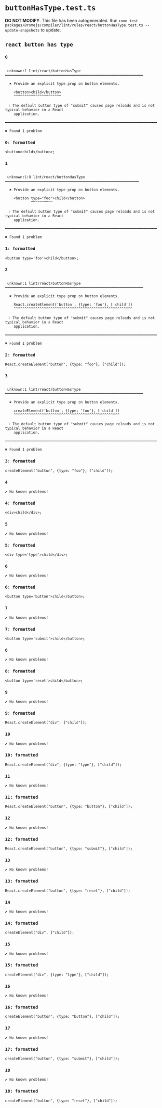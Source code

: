 # `buttonHasType.test.ts`

**DO NOT MODIFY**. This file has been autogenerated. Run `rome test packages/@romejs/compiler/lint/rules/react/buttonHasType.test.ts --update-snapshots` to update.

## `react button has type`

### `0`

```

 unknown:1 lint/react/buttonHasType ━━━━━━━━━━━━━━━━━━━━━━━━━━━━━━━━━━━━━━━━━━━━━━━━━━━━━━━━━━━━━━━━

  ✖ Provide an explicit type prop on button elements.

    <button>child</button>
    ^^^^^^^^^^^^^^^^^^^^^^

  ℹ The default button type of "submit" causes page reloads and is not typical behavior in a React
    application.

━━━━━━━━━━━━━━━━━━━━━━━━━━━━━━━━━━━━━━━━━━━━━━━━━━━━━━━━━━━━━━━━━━━━━━━━━━━━━━━━━━━━━━━━━━━━━━━━━━━━

✖ Found 1 problem

```

### `0: formatted`

```
<button>child</button>;

```

### `1`

```

 unknown:1:8 lint/react/buttonHasType ━━━━━━━━━━━━━━━━━━━━━━━━━━━━━━━━━━━━━━━━━━━━━━━━━━━━━━━━━━━━━━

  ✖ Provide an explicit type prop on button elements.

    <button type="foo">child</button>
            ^^^^^^^^^^

  ℹ The default button type of "submit" causes page reloads and is not typical behavior in a React
    application.

━━━━━━━━━━━━━━━━━━━━━━━━━━━━━━━━━━━━━━━━━━━━━━━━━━━━━━━━━━━━━━━━━━━━━━━━━━━━━━━━━━━━━━━━━━━━━━━━━━━━

✖ Found 1 problem

```

### `1: formatted`

```
<button type='foo'>child</button>;

```

### `2`

```

 unknown:1 lint/react/buttonHasType ━━━━━━━━━━━━━━━━━━━━━━━━━━━━━━━━━━━━━━━━━━━━━━━━━━━━━━━━━━━━━━━━

  ✖ Provide an explicit type prop on button elements.

    React.createElement('button', {type: 'foo'}, ['child'])
    ^^^^^^^^^^^^^^^^^^^^^^^^^^^^^^^^^^^^^^^^^^^^^^^^^^^^^^^

  ℹ The default button type of "submit" causes page reloads and is not typical behavior in a React
    application.

━━━━━━━━━━━━━━━━━━━━━━━━━━━━━━━━━━━━━━━━━━━━━━━━━━━━━━━━━━━━━━━━━━━━━━━━━━━━━━━━━━━━━━━━━━━━━━━━━━━━

✖ Found 1 problem

```

### `2: formatted`

```
React.createElement("button", {type: "foo"}, ["child"]);

```

### `3`

```

 unknown:1 lint/react/buttonHasType ━━━━━━━━━━━━━━━━━━━━━━━━━━━━━━━━━━━━━━━━━━━━━━━━━━━━━━━━━━━━━━━━

  ✖ Provide an explicit type prop on button elements.

    createElement('button', {type: 'foo'}, ['child'])
    ^^^^^^^^^^^^^^^^^^^^^^^^^^^^^^^^^^^^^^^^^^^^^^^^^

  ℹ The default button type of "submit" causes page reloads and is not typical behavior in a React
    application.

━━━━━━━━━━━━━━━━━━━━━━━━━━━━━━━━━━━━━━━━━━━━━━━━━━━━━━━━━━━━━━━━━━━━━━━━━━━━━━━━━━━━━━━━━━━━━━━━━━━━

✖ Found 1 problem

```

### `3: formatted`

```
createElement("button", {type: "foo"}, ["child"]);

```

### `4`

```
✔ No known problems!

```

### `4: formatted`

```
<div>child</div>;

```

### `5`

```
✔ No known problems!

```

### `5: formatted`

```
<div type='type'>child</div>;

```

### `6`

```
✔ No known problems!

```

### `6: formatted`

```
<button type='button'>child</button>;

```

### `7`

```
✔ No known problems!

```

### `7: formatted`

```
<button type='submit'>child</button>;

```

### `8`

```
✔ No known problems!

```

### `8: formatted`

```
<button type='reset'>child</button>;

```

### `9`

```
✔ No known problems!

```

### `9: formatted`

```
React.createElement("div", ["child"]);

```

### `10`

```
✔ No known problems!

```

### `10: formatted`

```
React.createElement("div", {type: "type"}, ["child"]);

```

### `11`

```
✔ No known problems!

```

### `11: formatted`

```
React.createElement("button", {type: "button"}, ["child"]);

```

### `12`

```
✔ No known problems!

```

### `12: formatted`

```
React.createElement("button", {type: "submit"}, ["child"]);

```

### `13`

```
✔ No known problems!

```

### `13: formatted`

```
React.createElement("button", {type: "reset"}, ["child"]);

```

### `14`

```
✔ No known problems!

```

### `14: formatted`

```
createElement("div", ["child"]);

```

### `15`

```
✔ No known problems!

```

### `15: formatted`

```
createElement("div", {type: "type"}, ["child"]);

```

### `16`

```
✔ No known problems!

```

### `16: formatted`

```
createElement("button", {type: "button"}, ["child"]);

```

### `17`

```
✔ No known problems!

```

### `17: formatted`

```
createElement("button", {type: "submit"}, ["child"]);

```

### `18`

```
✔ No known problems!

```

### `18: formatted`

```
createElement("button", {type: "reset"}, ["child"]);

```

